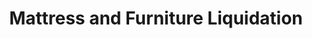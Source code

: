 ---
title: "Mattress and Furniture Liquidation"
url: /warsaw/mattress-and-furniture-liquidation/
shop: bed
---